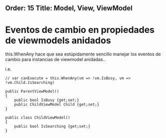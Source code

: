 Order: 15
Title: Model, View, ViewModel
---


# Eventos de cambio en propiedades de viewmodels anidados 

this.WhenAny hace que sea estúpidamente sencillo manejar los eventos de cambio para instancias de viewmodel anidadas..

i.e. 

```
// var canExecute = this.WhenAny(vm => !vm.IsBusy, vm => !vm.Child.IsSearching)

public ParentViewModel()
{
    public bool IsBusy {get;set;}
    public ChildViewModel Child {get;set;}
}

public class ChildViewModel()
{
    public bool IsSearching {get;set;}
}
```
